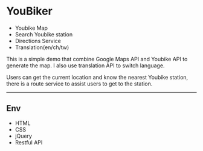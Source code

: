 # YouBiker

- Youbike Map
- Search Youbike station
- Directions Service
- Translation(en/ch/tw)

This is a simple demo that combine Google Maps API and Youbike API to generate the map. I also use translation API to switch language.

Users can get the current location and know the nearest Youbike station, there is a route service to assist users to get to the station.

---
## Env
- HTML
- CSS
- jQuery
- Restful API
